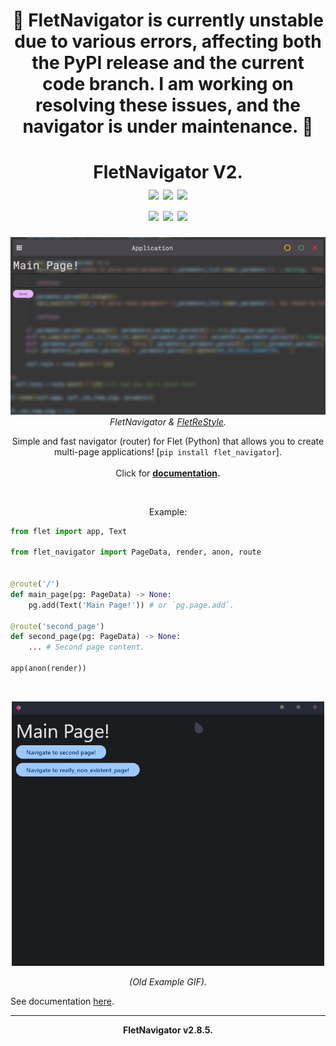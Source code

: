 <h1 align="center">🚧 FletNavigator is currently unstable due to various errors, affecting both the PyPI release and the current code branch. I am working on resolving these issues, and the navigator is under maintenance. 🚧</h1>

<h1 align="center">FletNavigator V2.<br><img src="https://img.shields.io/badge/V2.8.5-white?style=for-the-badge&logo=flutter&logoColor=red"> <img src="https://img.shields.io/badge/STABLE-white?style=for-the-badge&logo=python&logoColor=black"> <img src="https://img.shields.io/badge/AWESOME%20FLET-white?style=for-the-badge&logo=adventofcode&logoColor=black"><br><img src="https://img.shields.io/github/issues/xzripper/flet_navigator?style=for-the-badge&color=white"> <img src="https://img.shields.io/github/issues-closed/xzripper/flet_navigator?style=for-the-badge&color=white"> <img src="https://img.shields.io/github/last-commit/xzripper/flet_navigator/main?style=for-the-badge&color=white"></h1>
<p align="center"><img src="example2.gif" width=600><br><i>FletNavigator & <a href="https://github.com/xzripper/flet_restyle">FletReStyle</a>.</i></p>
<p align="center">Simple and fast navigator (router) for Flet (Python) that allows you to create multi-page applications! [<code>pip install flet_navigator</code>].<br><br>Click for <b><a href="https://github.com/xzripper/flet_navigator/blob/main/flet-navigator-docs.md">documentation</a>.</b></p><br>
<p align="center">Example:

```python
from flet import app, Text

from flet_navigator import PageData, render, anon, route


@route('/')
def main_page(pg: PageData) -> None:
    pg.add(Text('Main Page!')) # or `pg.page.add`.

@route('second_page')
def second_page(pg: PageData) -> None:
    ... # Second page content.

app(anon(render))
```

</p><br>

<p align="center"><img src="example.gif" width=500></p> <p align="center"><i>(Old Example GIF).</i></p>

See documentation <a href="https://github.com/xzripper/flet_navigator/blob/main/flet-navigator-docs.md">here</a>.

<hr>
<p align="center"><b>FletNavigator v2.8.5.</b></p>

